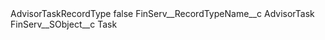 <?xml version="1.0" encoding="UTF-8"?>
<CustomMetadata xmlns="http://soap.sforce.com/2006/04/metadata" xmlns:xsi="http://www.w3.org/2001/XMLSchema-instance" xmlns:xsd="http://www.w3.org/2001/XMLSchema">
    <label>AdvisorTaskRecordType</label>
    <protected>false</protected>
    <values>
        <field>FinServ__RecordTypeName__c</field>
        <value xsi:type="xsd:string">AdvisorTask</value>
    </values>
    <values>
        <field>FinServ__SObject__c</field>
        <value xsi:type="xsd:string">Task</value>
    </values>
</CustomMetadata>
